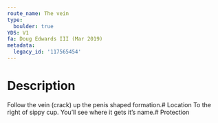 ```yaml
---
route_name: The vein
type:
  boulder: true
YDS: V1
fa: Doug Edwards III (Mar 2019)
metadata:
  legacy_id: '117565454'
---
```

# Description
Follow the vein (crack) up the penis shaped formation.# Location
To the right of sippy cup. You’ll see where it gets it’s name.# Protection
